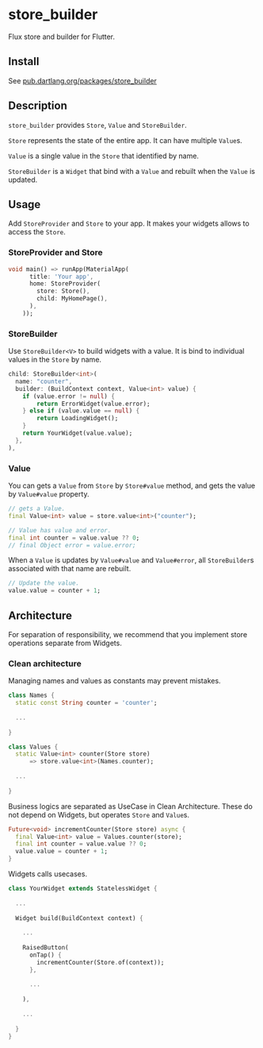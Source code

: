 # store_builder

Flux store and builder for Flutter.

## Install

See [pub.dartlang.org/packages/store_builder](https://pub.dartlang.org/packages/store_builder#-installing-tab-)

## Description

`store_builder` provides `Store`, `Value` and `StoreBuilder`.

`Store` represents the state of the entire app. It can have multiple `Value`s.

`Value` is a single value in the `Store` that identified by name.

`StoreBuilder` is a `Widget` that bind with a `Value` and rebuilt when the
`Value` is updated.

## Usage

Add `StoreProvider` and `Store` to your app. It makes your widgets allows to
access the `Store`.

### StoreProvider and Store

```dart
void main() => runApp(MaterialApp(
      title: 'Your app',
      home: StoreProvider(
        store: Store(),
        child: MyHomePage(),
      ),
    ));
```

### StoreBuilder

Use `StoreBuilder<V>` to build widgets with a value. It is bind to individual
values in the `Store` by name.

```dart
child: StoreBuilder<int>(
  name: "counter",
  builder: (BuildContext context, Value<int> value) {
    if (value.error != null) {
        return ErrorWidget(value.error);
    } else if (value.value == null) {
        return LoadingWidget();
    }
    return YourWidget(value.value);
  },
),
```

### Value

You can gets a `Value` from `Store` by `Store#value` method, and gets the value
by `Value#value` property.

```dart
// gets a Value.
final Value<int> value = store.value<int>("counter");

// Value has value and error.
final int counter = value.value ?? 0;
// final Object error = value.error;
```

When a `Value` is updates by `Value#value` and `Value#error`, all
`StoreBuilder`s associated with that name are rebuilt.

```dart
// Update the value.
value.value = counter + 1;
```

## Architecture

For separation of responsibility, we recommend that you implement store
operations separate from Widgets.

### Clean architecture

Managing names and values as constants may prevent mistakes.

```dart
class Names {
  static const String counter = 'counter';
  
  ...
  
}

class Values {
  static Value<int> counter(Store store)
      => store.value<int>(Names.counter);
  
  ...
  
}
```

Business logics are separated as UseCase in Clean Architecture.
These do not depend on Widgets, but operates `Store` and `Value`s.

```dart
Future<void> incrementCounter(Store store) async {
  final Value<int> value = Values.counter(store);
  final int counter = value.value ?? 0;
  value.value = counter + 1;
}
```

Widgets calls usecases.

```dart
class YourWidget extends StatelessWidget {
  
  ...
  
  Widget build(BuildContext context) {
    
    ...
    
    RaisedButton(
      onTap() {
        incrementCounter(Store.of(context));
      },
      
      ...
      
    ),
    
    ...
    
  }
}
```
